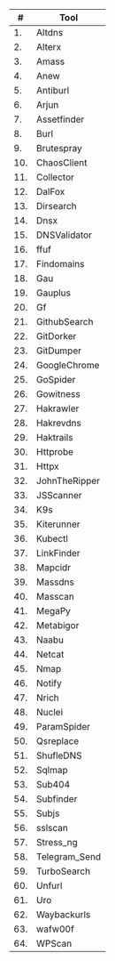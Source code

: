 | #   | Tool          |
| --- | ------------- |
| 1.  | Altdns        |
| 2.  | Alterx        |
| 3.  | Amass         |
| 4.  | Anew          |
| 5.  | Antiburl      |
| 6.  | Arjun         |
| 7.  | Assetfinder   |
| 8.  | Burl          |
| 9.  | Brutespray    |
| 10. | ChaosClient   |
| 11. | Collector     |
| 12. | DalFox        |
| 13. | Dirsearch     |
| 14. | Dnsx          |
| 15. | DNSValidator  |
| 16. | ffuf          |
| 17. | Findomains    |
| 18. | Gau           |
| 19. | Gauplus       |
| 20. | Gf            |
| 21. | GithubSearch  |
| 22. | GitDorker     |
| 23. | GitDumper     |
| 24. | GoogleChrome  |
| 25. | GoSpider      |
| 26. | Gowitness     |
| 27. | Hakrawler     |
| 28. | Hakrevdns     |
| 29. | Haktrails     |
| 30. | Httprobe      |
| 31. | Httpx         |
| 32. | JohnTheRipper |
| 33. | JSScanner     |
| 34. | K9s           |
| 35. | Kiterunner    |
| 36. | Kubectl       |
| 37. | LinkFinder    |
| 38. | Mapcidr       |
| 39. | Massdns       |
| 40. | Masscan       |
| 41. | MegaPy        |
| 42. | Metabigor     |
| 43. | Naabu         |
| 44. | Netcat        |
| 45. | Nmap          |
| 46. | Notify        |
| 47. | Nrich         |
| 48. | Nuclei        |
| 49. | ParamSpider   |
| 50. | Qsreplace     |
| 51. | ShufleDNS     |
| 52. | Sqlmap        |
| 53. | Sub404        |
| 54. | Subfinder     |
| 55. | Subjs         |
| 56. | sslscan       |
| 57. | Stress_ng     |
| 58. | Telegram_Send |
| 59. | TurboSearch   |
| 60. | Unfurl        |
| 61. | Uro           |
| 62. | Waybackurls   |
| 63. | wafw00f       |
| 64. | WPScan        |
